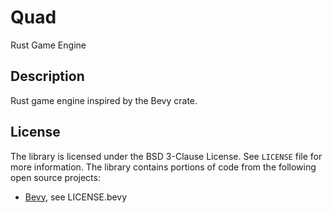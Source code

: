 # Quad
Rust Game Engine

## Description
Rust game engine inspired by the Bevy crate.

## License
The library is licensed under the BSD 3-Clause License. See `LICENSE` file for more information.
The library contains portions of code from the following open source projects:
- [Bevy](https://github.com/bevyengine/bevy), see LICENSE.bevy